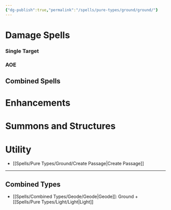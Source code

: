 ```yaml
---
{"dg-publish":true,"permalink":"/spells/pure-types/ground/ground/"}
---
```


# Damage Spells

### Single Target

### AOE

## Combined Spells

# Enhancements

# Summons and Structures

# Utility
- [[Spells/Pure Types/Ground/Create Passage\|Create Passage]]

- - -
## Combined Types
- [[Spells/Combined Types/Geode/Geode\|Geode]]: Ground + [[Spells/Pure Types/Light/Light\|Light]]